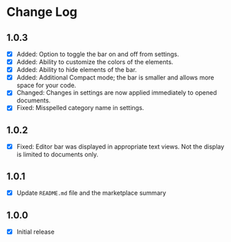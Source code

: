 # Change Log

## 1.0.3
- [x]  Added: Option to toggle the bar on and off from settings.
- [x]  Added: Ability to customize the colors of the elements.
- [x]  Added: Ability to hide elements of the bar.
- [x]  Added: Additional Compact mode; the bar is smaller and allows more space for your code.
- [x]  Changed: Changes in settings are now applied immediately to opened documents.
- [x]  Fixed: Misspelled category name in settings.

## 1.0.2
- [x] Fixed: Editor bar was displayed in appropriate text views. Not the display is limited to documents only.

## 1.0.1
- [x] Update `README.md` file and the marketplace summary

## 1.0.0
- [x] Initial release